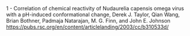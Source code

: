 
1 - Correlation of chemical reactivity of Nudaurelia capensis omega virus with a pH-induced conformational change, Derek J. Taylor,   Qian Wang,  Brian Bothner,   Padmaja Natarajan,   M. G. Finn,  and  John E. Johnson
	https://pubs.rsc.org/en/content/articlelanding/2003/cc/b310533d/
